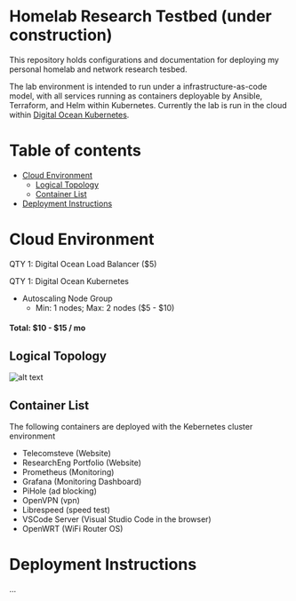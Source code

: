 # Homelab Research Testbed (under construction)

This repository holds configurations and documentation for deploying my personal homelab and network research tesbed.

The lab environment is intended to run under a infrastructure-as-code model, with all services running as containers deployable by Ansible, Terraform, and Helm within Kubernetes. Currently the lab is run in the cloud within [Digital Ocean Kubernetes](https://www.digitalocean.com/products/kubernetes/). 

# Table of contents

<!--ts-->

- [Cloud Environment](#cloud-environment)
  - [Logical Topology](#logical-topology) 
  - [Container List](#container-list)
- [Deployment Instructions](#deployment-instructions)  
<!--te-->

# Cloud Environment

QTY 1: Digital Ocean Load Balancer ($5) 

QTY 1: Digital Ocean Kubernetes
- Autoscaling Node Group
  -  Min: 1 nodes; Max: 2 nodes ($5 - $10)

#### Total: $10 - $15 / mo  


## Logical Topology
![alt text](https://github.com/stevenplatt/homelab/blob/main/img/cloud_k8s.jpg?raw=true)

  
## Container List

The following containers are deployed with the Kebernetes cluster environment

- Telecomsteve (Website)
- ResearchEng Portfolio (Website)
- Prometheus (Monitoring)
- Grafana (Monitoring Dashboard)
- PiHole (ad blocking)
- OpenVPN (vpn)
- Librespeed (speed test)
- VSCode Server (Visual Studio Code in the browser)
- OpenWRT (WiFi Router OS)
  
  
# Deployment Instructions


...
